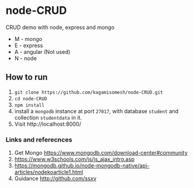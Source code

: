 # node-CRUD
CRUD demo with node, express and mongo
- M - mongo
- E - express
- A - angular (Not used)
- N - node

## How to run
1. ```git clone https://github.com/kagamisomesh/node-CRUD.git```
2. ```cd node-CRUD```
3. ```npm install```
4. install a ```mongodb``` instance at port ```27017```, with database ```student``` and collection ```studentdata``` in it.
5. Visit http://localhost:8000/

### Links and referecnces
1. Get Mongo https://www.mongodb.com/download-center#community
2. https://www.w3schools.com/js/js_ajax_intro.asp
3. https://mongodb.github.io/node-mongodb-native/api-articles/nodekoarticle1.html
4. Guidance http://github.com/ssxv